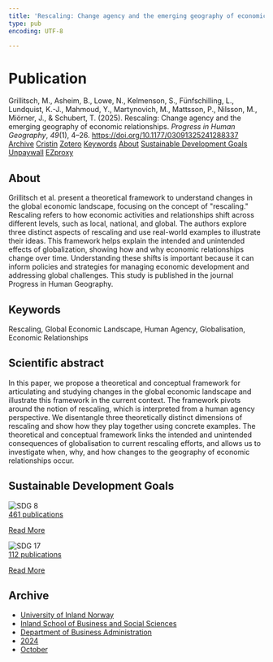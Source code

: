 ```yaml
---
title: 'Rescaling: Change agency and the emerging geography of economic relationships'
type: pub
encoding: UTF-8

---
```

<h1>Publication</h1>
<article id="csl-bib-container-WRSZWR5P" class="csl-bib-container">
  <div class="csl-bib-body"> <div class="csl-entry">Grillitsch, M., Asheim, B., Lowe, N., Kelmenson, S., Fünfschilling, L., Lundquist, K.-J., Mahmoud, Y., Martynovich, M., Mattsson, P., Nilsson, M., Miörner, J., &#38; Schubert, T. (2025). Rescaling: Change agency and the emerging geography of economic relationships. <i>Progress in Human Geography</i>, <i>49</i>(1), 4–26. <a href="https://doi.org/10.1177/03091325241288337">https://doi.org/10.1177/03091325241288337</a></div> </div>
  <div class="csl-bib-buttons">
    <a href="#taxonomy-article-WRSZWR5P" alt="archive" class="csl-bib-button">Archive</a>
    <a href="https://app.cristin.no/results/show.jsf?id=2313402" alt="Cristin" class="csl-bib-button">Cristin</a>
    <a href="http://zotero.org/groups/5881554/items/WRSZWR5P" alt="Zotero" class="csl-bib-button">Zotero</a>
    <a href="#keywords-article-WRSZWR5P" alt="keywords" class="csl-bib-button">Keywords</a>
    <a href="#about-article-WRSZWR5P" alt="about_pub" class="csl-bib-button">About</a>
    <a href="#sdg-article-WRSZWR5P" alt="sdg" class="csl-bib-button">Sustainable Development Goals</a>
    <a href="https://journals.sagepub.com/doi/pdf/10.1177/03091325241288337" alt="Unpaywall" class="csl-bib-button">Unpaywall</a>
    <a href="https://journals.sagepub.com/doi/pdf/10.1177/03091325241288337" alt="EZproxy" class="csl-bib-button">EZproxy</a>
  </div>
  <div id="csl-bib-meta-container-WRSZWR5P"></div>
</article>
<div id="csl-bib-meta-WRSZWR5P" class="csl-bib-meta">
  <article id="about-article-WRSZWR5P" class="about_pub-article">
    <h1>About</h1>
    Grillitsch et al. present a theoretical framework to understand changes in the global economic landscape, focusing on the concept of "rescaling." Rescaling refers to how economic activities and relationships shift across different levels, such as local, national, and global. The authors explore three distinct aspects of rescaling and use real-world examples to illustrate their ideas. This framework helps explain the intended and unintended effects of globalization, showing how and why economic relationships change over time. Understanding these shifts is important because it can inform policies and strategies for managing economic development and addressing global challenges. This study is published in the journal Progress in Human Geography.
  </article>
  <article id="keywords-article-WRSZWR5P" class="keywords-article">
    <h1>Keywords</h1>
    Rescaling, Global Economic Landscape, Human Agency, Globalisation, Economic Relationships
  </article>
  <article id="abstract-article-WRSZWR5P" class="abstract-article">
    <h1>Scientific abstract</h1>
    In this paper, we propose a theoretical and conceptual framework for articulating and studying changes in the global economic landscape and illustrate this framework in the current context. The framework pivots around the notion of rescaling, which is interpreted from a human agency perspective. We disentangle three theoretically distinct dimensions of rescaling and show how they play together using concrete examples. The theoretical and conceptual framework links the intended and unintended consequences of globalisation to current rescaling efforts, and allows us to investigate when, why, and how changes to the geography of economic relationships occur.
  </article>
  <article id="sdg-article-WRSZWR5P" class="sdg-article">
    <h1>Sustainable Development Goals</h1>
    <div class="sdg-container"><div id="sdg8" class="sdg">
        <img src="{{< params subfolder >}}images/sdg/sdg08_en.png" class="image" alt="SDG 8">
        <div class="sdg-overlay">
          <a href="{{< params subfolder >}}en/archive/?sdg=8#archive" class="sdg-publication-count"><span>461</span> publications</a>
          <p><a href="https://sdgs.un.org/goals/goal8" class="sdg-read-more">Read More</a></p>
        </div>
      </div> <div id="sdg17" class="sdg">
        <img src="{{< params subfolder >}}images/sdg/sdg17_en.png" class="image" alt="SDG 17">
        <div class="sdg-overlay">
          <a href="{{< params subfolder >}}en/archive/?sdg=17#archive" class="sdg-publication-count"><span>112</span> publications</a>
          <p><a href="https://sdgs.un.org/goals/goal17" class="sdg-read-more">Read More</a></p>
        </div>
      </div></div>
  </article>
  <article id="taxonomy-article-WRSZWR5P" class="taxonomy-article">
    <h1>Archive</h1>
    <ul>
      <li><a href="{{< params subfolder >}}en/archive/?key=3DCRN523">University of Inland Norway</a></li>
      <li><a href="{{< params subfolder >}}en/archive/?key=DU8Q9LN9">Inland School of Business and Social Sciences</a></li>
      <li><a href="{{< params subfolder >}}en/archive/?key=3IQA89I8">Department of Business Administration</a></li>
      <li><a href="{{< params subfolder >}}en/archive/?key=ZM8AGK3A">2024</a></li>
      <li><a href="{{< params subfolder >}}en/archive/?key=P2QEXFCS">October</a></li>
    </ul>
  </article>
</div>
